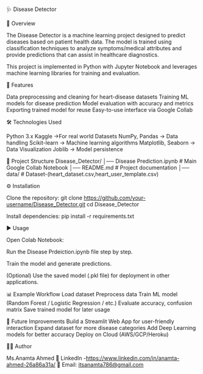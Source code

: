 🩺 Disease Detector

📌 Overview

The Disease Detector is a machine learning project designed to predict diseases based on patient health data. The model is trained using classification techniques to analyze symptoms/medical attributes and provide predictions that can assist in healthcare diagnostics.

This project is implemented in Python with Jupyter Notebook and leverages machine learning libraries for training and evaluation.

🚀 Features

Data preprocessing and cleaning for heart-disease datasets
Training ML models for disease prediction
Model evaluation with accuracy and metrics
Exporting trained model for reuse
Easy-to-use interface via Google Collab

🛠️ Technologies Used

Python 3.x
Kaggle →For real world Datasets
NumPy, Pandas → Data handling
Scikit-learn → Machine learning algorithms
Matplotlib, Seaborn → Data Visualization
Joblib → Model persistence

📂 Project Structure
Disease_Detector/
│── Disease Prediction.ipynb   # Main Google Collab Notebook
│── README.md                  # Project documentation
│── data/                    # Dataset-(heart_dataset.csv,heart_user_template.csv)

⚙️ Installation

Clone the repository:
git clone https://github.com/your-username/Disease_Detector.git
cd Disease_Detector


Install dependencies:
pip install -r requirements.txt

▶️ Usage

Open Colab Notebook:

Run the Disease Prdeiction.ipynb file step by step.

Train the model and generate predictions.

(Optional) Use the saved model (.pkl file) for deployment in other applications.

📊 Example Workflow
Load dataset
Preprocess data
Train ML model (Random Forest / Logistic Regression / etc.)
Evaluate accuracy, confusion matrix
Save trained model for later usage

🔮 Future Improvements
Build a Streamlit Web App for user-friendly interaction
Expand dataset for more disease categories
Add Deep Learning models for better accuracy
Deploy on Cloud (AWS/GCP/Heroku)

👨‍💻 Author

Ms.Anamta Ahmed
💼 LinkedIn -https://www.linkedin.com/in/anamta-ahmed-26a86a31a/
📧 Email: itsanamta786@gmail.com
